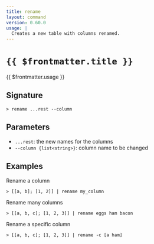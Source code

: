 ```yaml
---
title: rename
layout: command
version: 0.60.0
usage: |
  Creates a new table with columns renamed.
---
```


# `{{ $frontmatter.title }}`

<div style='white-space: pre-wrap;'>{{ $frontmatter.usage }}</div>

## Signature

```> rename ...rest --column```

## Parameters

 -  `...rest`: the new names for the columns
 -  `--column {list<string>}`: column name to be changed

## Examples

Rename a column
```shell
> [[a, b]; [1, 2]] | rename my_column
```

Rename many columns
```shell
> [[a, b, c]; [1, 2, 3]] | rename eggs ham bacon
```

Rename a specific column
```shell
> [[a, b, c]; [1, 2, 3]] | rename -c [a ham]
```
